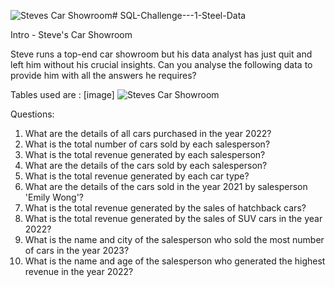 ![Steves Car Showroom](https://github.com/vinodmk23j/SQL-Challenge---1-Steel-Data/assets/137643595/1bdf54fe-08f1-4e86-a6d5-f4e120cc6eb5)# SQL-Challenge---1-Steel-Data

Intro - Steve's Car Showroom 

Steve runs a top-end car showroom but his data analyst has just quit and left him without his crucial insights.
Can you analyse the following data to provide him with all the answers he requires?

Tables used are : [image] ![Steves Car Showroom](https://github.com/vinodmk23j/SQL-Challenge---1-Steel-Data/assets/137643595/07a0601c-1a8c-46e1-a123-17a697774ddb)


Questions:
1. What are the details of all cars purchased in the year 2022?
2. What is the total number of cars sold by each salesperson?
3. What is the total revenue generated by each salesperson?
4. What are the details of the cars sold by each salesperson?
5. What is the total revenue generated by each car type?
6. What are the details of the cars sold in the year 2021 by salesperson 'Emily Wong'?
7. What is the total revenue generated by the sales of hatchback cars?
8. What is the total revenue generated by the sales of SUV cars in the year 2022?
9. What is the name and city of the salesperson who sold the most number of cars in the year 2023?
10. What is the name and age of the salesperson who generated the highest revenue in the year 2022?
